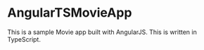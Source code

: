 # AngularTSMovieApp
This is a sample Movie app built with AngularJS. This is written in TypeScript. 

